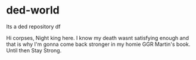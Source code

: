 # ded-world
Its a ded repository df

Hi corpses,
Night king here.
I know my death wasnt satisfying enough and that is why I'm gonna come back stronger in my homie GGR Martin's book.
Until then Stay Strong.
